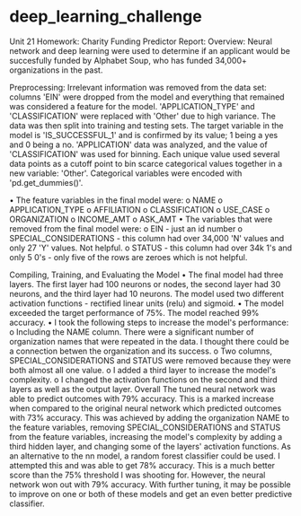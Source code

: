 # deep_learning_challenge

Unit 21 Homework: Charity Funding Predictor
Report:
Overview:
Neural network and deep learning were used to determine if an applicant would be succesfully funded by Alphabet Soup, who has funded 34,000+ organizations in the past.

Preprocessing:
Irrelevant information was removed from the data set: columns 'EIN'  were dropped from the model and everything that remained was considered a feature for the model. 'APPLICATION_TYPE' and 'CLASSIFICATION' were replaced with 'Other' due to high variance. The data was then split into training and testing sets. The target variable in the model is 'IS_SUCCESSFUL_1' and is confirmed by its value; 1 being a yes and 0 being a no. 'APPLICATION' data was analyzed, and the value of 'CLASSIFICATION' was used for binning. Each unique value used several data points as a cutoff point to bin scarce categorical values together in a new variable: 'Other'. Categorical variables were encoded with 'pd.get_dummies()'.


•	The feature variables in the final model were:
o	NAME
o	APPLICATION_TYPE
o	AFFILIATION
o	CLASSIFICATION
o	USE_CASE
o	ORGANIZATION
o	INCOME_AMT
o	ASK_AMT
•	The variables that were removed from the final model were:
o	EIN - just an id number
o	SPECIAL_CONSIDERATIONS - this column had over 34,000 'N' values and only 27 'Y' values. Not helpful.
o	STATUS - this column had over 34k 1's and only 5 0's - only five of the rows are zeroes which is not helpful.

Compiling, Training, and Evaluating the Model
•	The final model had three layers. The first layer had 100 neurons or nodes, the second layer had 30 neurons, and the third layer had 10 neurons. 
	The model used two different activation functions - rectified linear units (relu) and sigmoid. 
•	The model exceeded the target performance of 75%. The model reached 99% accuracy.
•	I took the following steps to increase the model's performance:
o	Including the NAME column. There were a significant number of organization names that were repeated in the data. 
	I thought there could be a connection betwen the organization and its success.
o	Two columns, SPECIAL_CONSIDERATIONS and STATUS were removed because they were both almost all one value.
o	I added a third layer to increase the model's complexity.
o	I changed the activation functions on the second and third layers as well as the output layer.
Overall
The tuned neural network was able to predict outcomes with 79% accuracy. This is a marked increase when compared to the original neural network which predicted outcomes with 73% accuracy. 
This was achieved by adding the organization NAME to the feature variables, removing SPECIAL_CONSIDERATIONS and STATUS from the feature variables, increasing the model's complexity
 by adding a third hidden layer, and changing some of the layers' activation functions.
As an alternative to the nn model, a random forest classifier could be used. I attempted this and was able to get 78% accuracy. 
This is a much better score than the 75% threshold I was shooting for. However, the neural network won out with 79% accuracy. 
With further tuning, it may be possible to improve on one or both of these models and get an even better predictive classifier.
